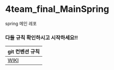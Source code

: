 # 4team_final_MainSpring 
spring 메인 레포
 
 
### 다들 규칙 확인하시고 시작하세요!!

| git 컨벤션 규칙 |
|----------------|
|[WIKI](https://github.com/team4-order/team4-main/wiki/%EC%BB%A8%EB%B2%A4%EC%85%98-%EA%B7%9C%EC%B9%99)|










  
